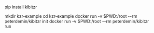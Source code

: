 pip install kibitzr

mkdir kzr-example
cd kzr-example
docker run -v $PWD:/root --rm peterdemin/kibitzr init
docker run -v $PWD:/root --rm peterdemin/kibitzr run